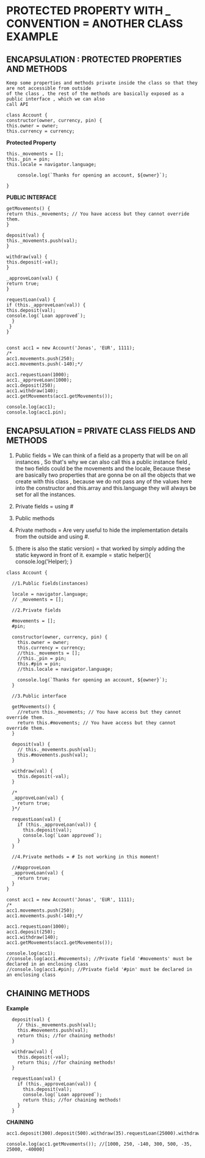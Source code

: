# **PROTECTED PROPERTY WITH \_ CONVENTION = ANOTHER CLASS EXAMPLE**

## **ENCAPSULATION : PROTECTED PROPERTIES AND METHODS**

```
Keep some properties and methods private inside the class so that they are not accessible from outside
of the class , the rest of the methods are basically exposed as a public interface , which we can also
call API
```

```
class Account {
constructor(owner, currency, pin) {
this.owner = owner;
this.currency = currency;
```

**Protected Property**

```
this._movements = [];
this._pin = pin;
this.locale = navigator.language;

    console.log(`Thanks for opening an account, ${owner}`);

}
```

**PUBLIC INTERFACE**

```
getMovements() {
return this._movements; // You have access but they cannot override them.
}

deposit(val) {
this._movements.push(val);
}

withdraw(val) {
this.deposit(-val);
}

_approveLoan(val) {
return true;
}

requestLoan(val) {
if (this._approveLoan(val)) {
this.deposit(val);
console.log(`Loan approved`);
  }
 }
}

```

```

const acc1 = new Account('Jonas', 'EUR', 1111);
/*
acc1.movements.push(250);
acc1.movements.push(-140);*/

acc1.requestLoan(1000);
acc1._approveLoan(1000);
acc1.deposit(250);
acc1.withdraw(140);
acc1.getMovements(acc1.getMovements());

console.log(acc1);
console.log(acc1.pin);

```

## **ENCAPSULATION = PRIVATE CLASS FIELDS AND METHODS**

1. Public fields = We can think of a field as a property that will be on all instances , So that's why we can
   also call this a public instance field , the two fields could be the movements and the locale, Because these
   are basically two properties that are gonna be on all the objects that we create with this class , because we do
   not pass any of the values here into the constructor and this.array and this.language they will always be set
   for all the instances.

2. Private fields = using #
3. Public methods
4. Private methods = Are very useful to hide the implementation details from the outside and using #.
5. (there is also the static version) = that worked by simply adding the static keyword in front of it.
   example = static helper(){
   console.log('Helper);
   }

```
class Account {

  //1.Public fields(instances)

  locale = navigator.language;
  // _movements = [];

  //2.Private fields

  #movements = [];
  #pin;

  constructor(owner, currency, pin) {
    this.owner = owner;
    this.currency = currency;
    //this._movements = [];
    //this._pin = pin;
    this.#pin = pin;
    //this.locale = navigator.language;

    console.log(`Thanks for opening an account, ${owner}`);
  }

  //3.Public interface

  getMovements() {
    //return this._movements; // You have access but they cannot override them.
    return this.#movements; // You have access but they cannot override them.
  }

  deposit(val) {
    // this._movements.push(val);
    this.#movements.push(val);
  }

  withdraw(val) {
    this.deposit(-val);
  }

  /*
  _approveLoan(val) {
    return true;
  }*/

  requestLoan(val) {
    if (this._approveLoan(val)) {
      this.deposit(val);
      console.log(`Loan approved`);
    }
  }

  //4.Private methods = # Is not working in this moment!

  //#approveLoan
  _approveLoan(val) {
    return true;
  }
}

const acc1 = new Account('Jonas', 'EUR', 1111);
/*
acc1.movements.push(250);
acc1.movements.push(-140);*/

acc1.requestLoan(1000);
acc1.deposit(250);
acc1.withdraw(140);
acc1.getMovements(acc1.getMovements());

console.log(acc1);
//console.log(acc1.#movements); //Private field '#movements' must be declared in an enclosing class
//console.log(acc1.#pin); //Private field '#pin' must be declared in an enclosing class
```

## **CHAINING METHODS**

**Example**

```
  deposit(val) {
    // this._movements.push(val);
    this.#movements.push(val);
    return this; //for chaining methods!
  }

  withdraw(val) {
    this.deposit(-val);
    return this; //for chaining methods!
  }

  requestLoan(val) {
    if (this._approveLoan(val)) {
      this.deposit(val);
      console.log(`Loan approved`);
      return this; //for chaining methods!
    }
  }
```

**CHAINING**

```
acc1.deposit(300).deposit(500).withdraw(35).requestLoan(25000).withdraw(40000);

console.log(acc1.getMovements()); //[1000, 250, -140, 300, 500, -35, 25000, -40000]
```
